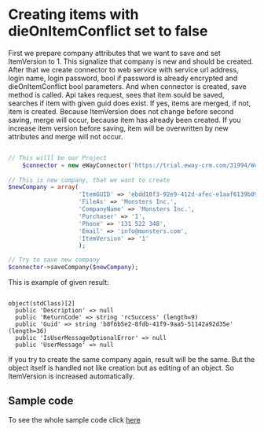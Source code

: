 # Creating items with dieOnItemConflict set to false

First we prepare company attributes that we want to save and set ItemVersion to 1. This signalize that company is new and should be created. After that we create connector to web service with service url address, login name, login password, bool if password is already encrypted and dieOnItemConflict bool parameters. And when connector is created, save method is called. Api takes request, sees that item sould be saved, searches if item with given guid does exist. If yes, items are merged, if not, item is created. Because ItemVersion does not change before second saving, merge will occur, because item has already been created. If you increase item version before saving, item will be overwritten by new attributes and merge will not occur.

```php

// This willl be our Project
    $connector = new eWayConnector('https://trial.eway-crm.com/31994/WcfService/Service.svc/', 'api', 'ApiTrial@eWay-CRM');
    
// This is new company, that we want to create
$newCompany = array(
					'ItemGUID' => 'ebdd18f3-92e9-412d-afec-e1aaf6139b09',
					'FileAs' => 'Monsters Inc.', 
					'CompanyName' => 'Monsters Inc.',
					'Purchaser' => '1',
					'Phone' => '131 522 348',
					'Email' => 'info@monsters.com',
					'ItemVersion' => '1'
					);

// Try to save new company
$connector->saveCompany($newCompany);

```

This is example of given result:
```console

object(stdClass)[2]
  public 'Description' => null
  public 'ReturnCode' => string 'rcSuccess' (length=9)
  public 'Guid' => string 'b8f6b5e2-8fdb-41f9-9aa5-51142a92d35e' (length=36)
  public 'IsUserMessageOptionalError' => null
  public 'UserMessage' => null

```

If you try to create the same company again, result will be the same. But the object itself is handled not like creation but as editing of an object. So ItemVersion is increased automatically.

## Sample code
To see the whole sample code click [here](sample_code.php)